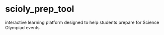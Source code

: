 # scioly_prep_tool
interactive learning platform designed to help students prepare for Science Olympiad events
